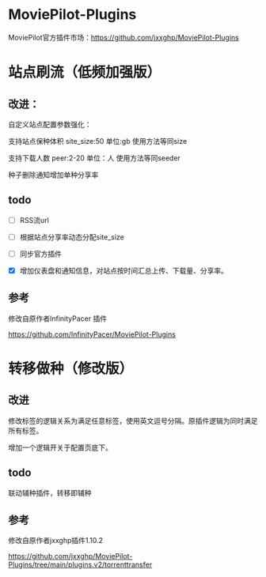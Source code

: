 # MoviePilot-Plugins
MoviePilot官方插件市场：https://github.com/jxxghp/MoviePilot-Plugins

# 站点刷流（低频加强版）
## 改进：
自定义站点配置参数强化：

支持站点保种体积 site_size:50 单位:gb 使用方法等同size

支持下载人数     peer:2-20  单位：人 使用方法等同seeder

种子删除通知增加单种分享率

## todo
- [ ] RSS流url

- [ ] 根据站点分享率动态分配site_size

- [ ] 同步官方插件

- [X] 增加仪表盘和通知信息，对站点按时间汇总上传、下载量、分享率。

## 参考
修改自原作者InfinityPacer 插件

https://github.com/InfinityPacer/MoviePilot-Plugins

# 转移做种（修改版）
## 改进
修改标签的逻辑关系为满足任意标签，使用英文逗号分隔。原插件逻辑为同时满足所有标签。

增加一个逻辑开关于配置页底下。

## todo
联动辅种插件，转移即辅种

## 参考
修改自原作者jxxghp插件1.10.2

https://github.com/jxxghp/MoviePilot-Plugins/tree/main/plugins.v2/torrenttransfer
